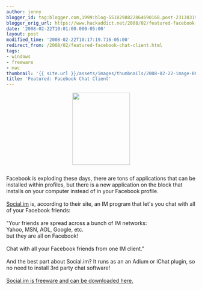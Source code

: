 ```yaml
---
author: jenny
blogger_id: tag:blogger.com,1999:blog-5518298822864690168.post-231383197088185366
blogger_orig_url: https://www.hackaddict.net/2008/02/featured-facebook-chat-client.html
date: '2008-02-22T10:01:00.000-05:00'
layout: post
modified_time: '2008-02-22T10:17:19.716-05:00'
redirect_from: /2008/02/featured-facebook-chat-client.html
tags:
- windows
- freeware
- mac
thumbnail: '{{ site.url }}/assets/images/thumbnails/2008-02-22-image-0000.png'
title: 'Featured: Facebook Chat Client'
---
```


<img alt="" border="0" id="BLOGGER_PHOTO_ID_5169279948394959570" src="{{ site.url }}/assets/images/2008-02-22-image-0000.png" style="margin: 0px auto 10px; display: block; text-align: center;  width: 153px; height: 192px;"/><br/>Facebook is exploding these days,  there are tons of applications that can be installed within profiles, but there is a new application on the block that installs on your computer instead of in your Facebook profile.<br/><br/><a href="http://social.im/">Social.im</a> is, according to their site, an IM program that let's you chat with all of your Facebook friends:<br/><br/>"Your friends are spread across a bunch of IM networks:<br/>Yahoo, MSN, AOL, Google, etc.<br/>but they are all on Facebook!<br/><br/>Chat with all your Facebook friends from one IM client."<br/><br/>And the best part about Social.im?  It runs as an an Adium or iChat plugin, so no need to install 3rd party chat software!<br/><br/><a href="http://social.im/">Social.im is freeware and can be downloaded here.</a>